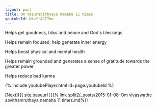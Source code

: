 ```yaml
---
layout: post
title: Om Vasuradithyaya namaha 11 times
youtubeId: WtvYrAG77mo
---
```

 
 
Helps get goodness, bliss and peace and God's blessings
 
Helps remain focused, help generate inner energy 
 
Helps boost physical and mental health 
 
Helps remain grounded and generates a sense of gratitude towards the greater power 
 
Helps reduce bad karma
 
 
 
 


{% include youtubePlayer.html id=page.youtubeId %}
 
[Next]({{ site.baseurl }}{% link  split2/_posts/2015-01-08-Om vivaswathe savithamruthaya namaha 11 times.md%})
 
